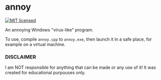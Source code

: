 # annoy
[![MIT licensed](https://img.shields.io/badge/license-MIT-blue.svg)](./LICENSE)

An annoying Windows "virus-like" program.

To use, compile ```annoy.cpp``` to ```annoy.exe```, then launch it in a safe place, for example on a virtual machine.

### DISCLAIMER
I am NOT responsible for anything that can be made or any use of it! It was created for educational purpouses only.
